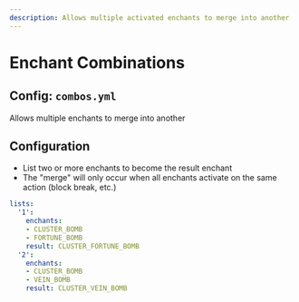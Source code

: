 ```yaml
---
description: Allows multiple activated enchants to merge into another
---
```


# Enchant Combinations

## Config: `combos.yml`

Allows multiple enchants to merge into another

## Configuration

* List two or more enchants to become the result enchant
* The "merge" will only occur when all enchants activate on the same action (block break, etc.)

```yaml
lists:
  '1':
    enchants:
    - CLUSTER_BOMB
    - FORTUNE_BOMB
    result: CLUSTER_FORTUNE_BOMB
  '2':
    enchants:
    - CLUSTER_BOMB
    - VEIN_BOMB
    result: CLUSTER_VEIN_BOMB
```
